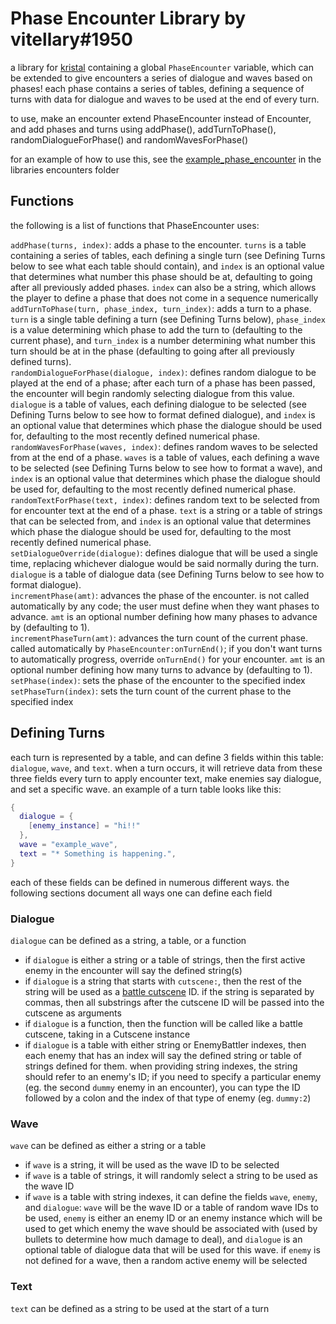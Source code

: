 # Phase Encounter Library by vitellary#1950

a library for [kristal](https://github.com/KristalTeam/Kristal) containing a global `PhaseEncounter` variable, which can be extended to give encounters a series of dialogue and waves based on phases! each phase contains a series of tables, defining a sequence of turns with data for dialogue and waves to be used at the end of every turn.

to use, make an encounter extend PhaseEncounter instead of Encounter, and add phases and turns using addPhase(), addTurnToPhase(), randomDialogueForPhase() and randomWavesForPhase()

for an example of how to use this, see the [example_phase_encounter](https://github.com/vitellaryjr/PhaseEncounters/blob/main/scripts/battle/encounters/example_phase_encounter.lua) in the libraries encounters folder

## Functions

the following is a list of functions that PhaseEncounter uses:

`addPhase(turns, index)`: adds a phase to the encounter. `turns` is a table containing a series of tables, each defining a single turn (see Defining Turns below to see what each table should contain), and `index` is an optional value that determines what number this phase should be at, defaulting to going after all previously added phases. `index` can also be a string, which allows the player to define a phase that does not come in a sequence numerically  
`addTurnToPhase(turn, phase_index, turn_index)`: adds a turn to a phase. `turn` is a single table defining a turn (see Defining Turns below), `phase_index` is a value determining which phase to add the turn to (defaulting to the current phase), and `turn_index` is a number determining what number this turn should be at in the phase (defaulting to going after all previously defined turns).  
`randomDialogueForPhase(dialogue, index)`: defines random dialogue to be played at the end of a phase; after each turn of a phase has been passed, the encounter will begin randomly selecting dialogue from this value. `dialogue` is a table of values, each defining dialogue to be selected (see Defining Turns below to see how to format defined dialogue), and `index` is an optional value that determines which phase the dialogue should be used for, defaulting to the most recently defined numerical phase.  
`randomWavesForPhase(waves, index)`: defines random waves to be selected from at the end of a phase. `waves` is a table of values, each defining a wave to be selected (see Defining Turns below to see how to format a wave), and `index` is an optional value that determines which phase the dialogue should be used for, defaulting to the most recently defined numerical phase.  
`randomTextForPhase(text, index)`: defines random text to be selected from for encounter text at the end of a phase. `text` is a string or a table of strings that can be selected from, and `index` is an optional value that determines which phase the dialogue should be used for, defaulting to the most recently defined numerical phase.  
`setDialogueOverride(dialogue)`: defines dialogue that will be used a single time, replacing whichever dialogue would be said normally during the turn. `dialogue` is a table of dialogue data (see Defining Turns below to see how to format dialogue).  
`incrementPhase(amt)`: advances the phase of the encounter. is not called automatically by any code; the user must define when they want phases to advance. `amt` is an optional number defining how many phases to advance by (defaulting to 1).  
`incrementPhaseTurn(amt)`: advances the turn count of the current phase. called automatically by `PhaseEncounter:onTurnEnd()`; if you don't want turns to automatically progress, override `onTurnEnd()` for your encounter. `amt` is an optional number defining how many turns to advance by (defaulting to 1).  
`setPhase(index)`: sets the phase of the encounter to the specified index  
`setPhaseTurn(index)`: sets the turn count of the current phase to the specified index  

## Defining Turns

each turn is represented by a table, and can define 3 fields within this table: `dialogue`, `wave`, and `text`. when a turn occurs, it will retrieve data from these three fields every turn to apply encounter text, make enemies say dialogue, and set a specific wave. an example of a turn table looks like this:

```lua
{
  dialogue = {
    [enemy_instance] = "hi!!"
  },
  wave = "example_wave",
  text = "* Something is happening.",
}
```

each of these fields can be defined in numerous different ways. the following sections document all ways one can define each field

### Dialogue

`dialogue` can be defined as a string, a table, or a function
* if `dialogue` is either a string or a table of strings, then the first active enemy in the encounter will say the defined string(s)  
* if `dialogue` is a string that starts with `cutscene:`, then the rest of the string will be used as a [battle cutscene](https://github.com/KristalTeam/Kristal/wiki/Cutscenes) ID. if the string is separated by commas, then all substrings after the cutscene ID will be passed into the cutscene as arguments
* if `dialogue` is a function, then the function will be called like a battle cutscene, taking in a Cutscene instance
* if `dialogue` is a table with either string or EnemyBattler indexes, then each enemy that has an index will say the defined string or table of strings defined for them. when providing string indexes, the string should refer to an enemy's ID; if you need to specify a particular enemy (eg. the second `dummy` enemy in an encounter), you can type the ID followed by a colon and the index of that type of enemy (eg. `dummy:2`)  

### Wave

`wave` can be defined as either a string or a table
* if `wave` is a string, it will be used as the wave ID to be selected
* if `wave` is a table of strings, it will randomly select a string to be used as the wave ID
* if `wave` is a table with string indexes, it can define the fields `wave`, `enemy`, and `dialogue`: `wave` will be the wave ID or a table of random wave IDs to be used, `enemy` is either an enemy ID or an enemy instance which will be used to get which enemy the wave should be associated with (used by bullets to determine how much damage to deal), and `dialogue` is an optional table of dialogue data that will be used for this wave. if `enemy` is not defined for a wave, then a random active enemy will be selected

### Text

`text` can be defined as a string to be used at the start of a turn
